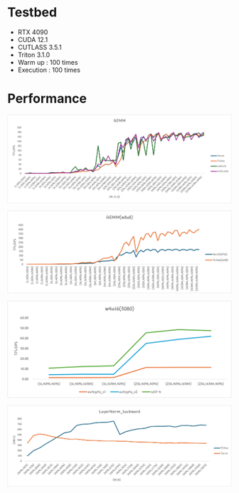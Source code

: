 # Testbed
- RTX 4090
- CUDA 12.1
- CUTLASS 3.5.1
- Triton 3.1.0
- Warm up : 100 times
- Execution : 100 times


# Performance

<p align="center"><img src=benchmark/gemm.png></p>

<p align="center"><img src=benchmark/w8a8.png></p>

<p align="center"><img src=benchmark/w4a16.png></p>

<p align="center"><img src=benchmark/layernorm_backward.png></p>
